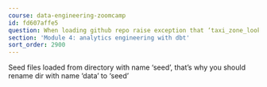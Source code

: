 ```yaml
---
course: data-engineering-zoomcamp
id: fd607affe5
question: When loading github repo raise exception that ‘taxi_zone_lookup’ not found
section: 'Module 4: analytics engineering with dbt'
sort_order: 2900
---
```


Seed files loaded from directory with name ‘seed’, that’s why you should rename dir with name ‘data’ to ‘seed’

